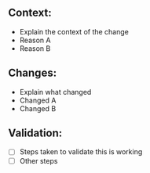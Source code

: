 ## Context:

- Explain the context of the change
- Reason A
- Reason B

## Changes:

- Explain what changed
- Changed A
- Changed B

## Validation:

- [ ] Steps taken to validate this is working
- [ ] Other steps
